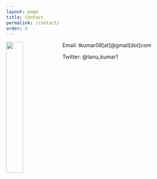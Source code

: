 ```yaml
---
layout: page
title: Contact 
permalink: /contact/
order: 6
---
```



<img style="float: left;" src="picture2.png"  width="30%" height="30%">


Email: tkumar08[at]@gmail[dot]com

Twitter: @tanu_kumar1